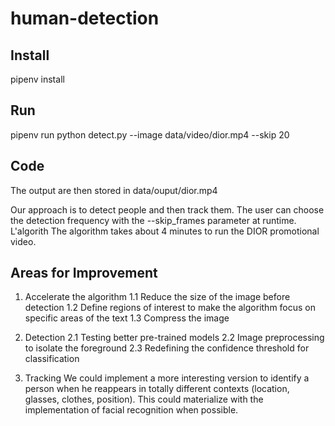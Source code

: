 # human-detection


## Install
pipenv install

## Run
pipenv run python detect.py --image data/video/dior.mp4 --skip 20

## Code
The output are then stored in data/ouput/dior.mp4

Our approach is to detect people and then track them. The user can choose the detection frequency with the --skip_frames parameter at runtime.
L'algorith
The algorithm takes about 4 minutes to run the DIOR promotional video.

## Areas for Improvement

1. Accelerate the algorithm
1.1 Reduce the size of the image before detection
1.2 Define regions of interest to make the algorithm focus on specific areas of the text
1.3 Compress the image

2. Detection
2.1 Testing better pre-trained models
2.2 Image preprocessing to isolate the foreground
2.3 Redefining the confidence threshold for classification 

3. Tracking
We could implement a more interesting version to identify a person when he reappears in totally different contexts (location, glasses, clothes, position). This could materialize with the implementation of facial recognition when possible.